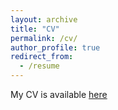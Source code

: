 ```yaml
---
layout: archive
title: "CV"
permalink: /cv/
author_profile: true
redirect_from:
  - /resume
---
```



My CV is available [here](https://aymenqabel.github.io/files/CV_Qabel_Aymen.pdf)